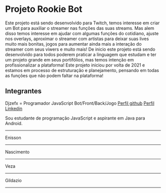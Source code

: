 
# Projeto Rookie Bot

Este projeto está sendo desenvolvido para Twitch, temos interesse em criar um Bot para auxiliar o streamer nas funções das suas streams.
Mas alem disso temos interesse em ajudar com algumas funções do cotidiano, ajuste nos overlays, aproximar o streamer com artistas para deixar suas lives muito mais bonitas, jogos para aumentar ainda mais a interação do streamer com seus viwers e muito mais!
De inicio este projeto está sendo desenvolvido para todos poderem praticar a linguagem que estudam e ter um projeto grande em seus portifólios, mas temos intenção em profissionalizar a plataforma!
Este projeto iniciou por volta de 2021 e estamos em processo de estruturação e planejamento, pensando em todas as funções que não podem faltar na plataforma!

## Integrantes

Djzefx = Programador JavaScript Bot/Front/Back/Jogo  [Perfil github](https://github.com/MesopotamiaAlpha) [Perfil Linkedin](<https://www.linkedin.com/in/jos%C3%A9-ant%C3%B4nio-le%C3%A3o-gomes-306ab2192>)

Sou estudante de programação JavaScript e aspirante em Java para Android.

---

Enisson

---

Nascimento

---

Veza

---

Gildazio


---